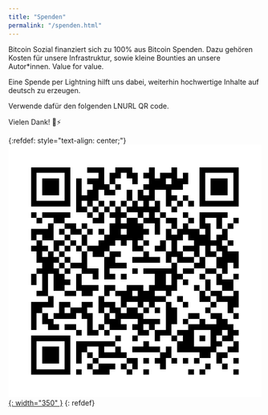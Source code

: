 ```yaml
---
title: "Spenden"
permalink: "/spenden.html"
---
```


Bitcoin Sozial finanziert sich zu 100% aus Bitcoin Spenden. Dazu gehören Kosten für unsere Infrastruktur, sowie kleine Bounties an unsere Autor\*innen. Value for value.

Eine Spende per Lightning hilft uns dabei, weiterhin hochwertige Inhalte auf deutsch zu erzeugen.

Verwende dafür den folgenden LNURL QR code.

Vielen Dank! 🧡⚡️

{:refdef: style="text-align: center;"}
[![LNURL1DP68GURN8GHJ7MR9VAJKUEPWD3HXY6T5WVHXXMMD9AKXUATJD3CZ7CTSDYHHVVF0D3H82UNV9UCNZD338H5YCX](/assets/images/donate/qr.png){: width="350" }](lightning:LNURL1DP68GURN8GHJ7MR9VAJKUEPWD3HXY6T5WVHXXMMD9AKXUATJD3CZ7CTSDYHHVVF0D3H82UNV9UCNZD338H5YCX)
{: refdef}
